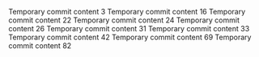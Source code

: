 Temporary commit content 3
Temporary commit content 16
Temporary commit content 22
Temporary commit content 24
Temporary commit content 26
Temporary commit content 31
Temporary commit content 33
Temporary commit content 42
Temporary commit content 69
Temporary commit content 82
